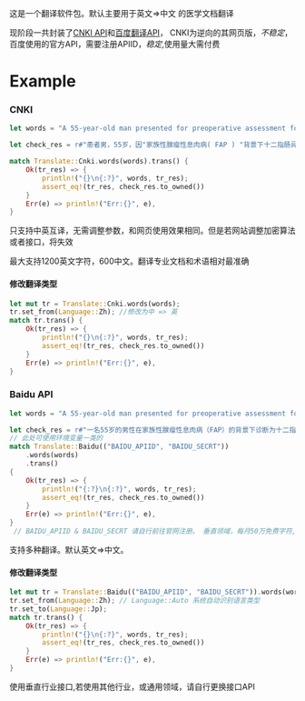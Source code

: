  这是一个翻译软件包。默认主要用于英文=>中文 的医学文档翻译

 现阶段一共封装了[CNKI API](https://dict.cnki.net/)和[百度翻译API](https://fanyi-api.baidu.com/)，
 CNKI为逆向的其网页版，*不稳定*，百度使用的官方API，需要注册APIID，*稳定*,使用量大需付费

 # Example

 ### CNKI
 ```rust
 let words = "A 55-year-old man presented for preoperative assessment following diagnosis of a dysplastic duodenal polyp on a background of familial adenomatous polyposis (FAP). The patient had prior surgical history of subtotal colectomy with ileorectal anastomosis with formation of ileo-anal pouch in 1981 with subsequent stoma reversal in 2000 (more than 20 years earlier).";

 let check_res = r#"患者男，55岁，因"家族性腺瘤性息肉病( FAP ) "背景下十二指肠异型增生性息肉就诊。患者既往有结肠次全切除回直肠吻合术史，1981年形成回肛袋，2000年(早了20多年)行造口还纳术。"#;

 match Translate::Cnki.words(words).trans() {
     Ok(tr_res) => {
         println!("{}\n{:?}", words, tr_res);
         assert_eq!(tr_res, check_res.to_owned())
     }
     Err(e) => println!("Err:{}", e),
 }
 ```

 只支持中英互译，无需调整参数，和网页使用效果相同。但是若网站调整加密算法或者接口，将失效

 最大支持1200英文字符，600中文。翻译专业文档和术语相对最准确

 #### 修改翻译类型
 ```rust
 let mut tr = Translate::Cnki.words(words);
 tr.set_from(Language::Zh); //修改为中 => 英
 match tr.trans() {
     Ok(tr_res) => {
         println!("{}\n{:?}", words, tr_res);
         assert_eq!(tr_res, check_res.to_owned())
     }
     Err(e) => println!("Err:{}", e),
 }
 ```

 ### Baidu API
 ```rust
 let words = "A 55-year-old man presented for preoperative assessment following diagnosis of a dysplastic duodenal polyp on a background of familial adenomatous polyposis (FAP). The patient had prior surgical history of subtotal colectomy with ileorectal anastomosis with formation of ileo-anal pouch in 1981 with subsequent stoma reversal in 2000 (more than 20 years earlier).";

 let check_res = r#"一名55岁的男性在家族性腺瘤性息肉病（FAP）的背景下诊断为十二指肠息肉增生后进行术前评估。该患者曾于1981年接受结肠次全切除术，回肠直肠吻合术并形成回肠肛囊，随后于2000年（20多年前）造口逆转。"#;
 // 此处可使用环境变量一类的
 match Translate::Baidu(("BAIDU_APIID", "BAIDU_SECRT"))
     .words(words)
     .trans()
 {
     Ok(tr_res) => {
         println!("{:?}\n{:?}", words, tr_res);
         assert_eq!(tr_res, check_res.to_owned())
     }
     Err(e) => println!("Err:{}", e),
 }
  // BAIDU_APIID & BAIDU_SECRT 请自行前往官网注册。 垂直领域，每月50万免费字符,超出后仅收取超出部分费用，49元/百万字符
 ```

 支持多种翻译。默认英文=>中文。

 #### 修改翻译类型
 ```rust
 let mut tr = Translate::Baidu(("BAIDU_APIID", "BAIDU_SECRT")).words(words);
 tr.set_from(Language::Zh); // Language::Auto 系统自动识别语言类型
 tr.set_to(Language::Jp);
 match tr.trans() {
     Ok(tr_res) => {
         println!("{}\n{:?}", words, tr_res);
         assert_eq!(tr_res, check_res.to_owned())
     }
     Err(e) => println!("Err:{}", e),
 }
 ```
 使用垂直行业接口,若使用其他行业，或通用领域，请自行更换接口API